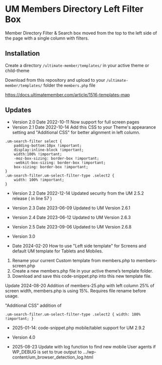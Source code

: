 # UM Members Directory Left Filter Box
Member Directory Filter &amp; Search box moved from the top to the left side of the page with a single column with filters.

## Installation ##
Create a directory ```/ultimate-member/templates/``` in your active theme or child-theme 

Download from this repository and upload to your ```/ultimate-member/templates/``` folder the ```members.php``` file

https://docs.ultimatemember.com/article/1516-templates-map


## Updates ##
* Version 2.0  Date 2022-10-11 Now support for full screen pages
* Version 2.1 Date 2022-10-14 Add this CSS to your Theme's appearance setting and "Additional CSS" for better alignment in left column.

```
.um-search-filter select { 
	padding-bottom:10px !important;
	display:inline-block !important; 
	width:100% !important;
    -moz-box-sizing: border-box !important;
    -webkit-box-sizing: border-box !important;
	box-sizing: border-box !important;
}
.um-search-filter.um-select-filter-type .select2 {
    width: 100% !important;
}
```
* Version 2.2  Date 2022-12-14  Updated security from the UM 2.5.2 release ( in line 57 )
* Version 2.3 Date 2023-06-09 Updated to UM Version 2.6.1
* Version 2.4 Date 2023-06-12 Updated to UM Version 2.6.3
* Version 2.5 Date 2023-09-06 Updated to UM Version 2.6.8

* Version 3.0 
* Date 2024-02-20 How to use "Left side template" for Screens and default UM template for Tablets and Mobiles.
1. Rename your current Custom template from members.php to members-screen.php
2. Create a new members.php file in your active theme’s template folder.
3. Download and save this code-snippet.php into this new template file.

Update 2024-08-20 Addition of members-25.php with left column 25% of screen width, members.php is using 15%. Requires file rename before usage.

"Additional CSS" addition of

<code>.um-search-filter.um-select-filter-type .select2 {
    width: 100% !important;
}</code>

* 2025-01-14: code-snippet.php mobile/tablet support for UM 2.9.2

* Version 4.0
* 2025-08-23 Update with log function to find new mobile User agents if WP_DEBUG is set to true output to .../wp-content/um_browser_detection_log.html



